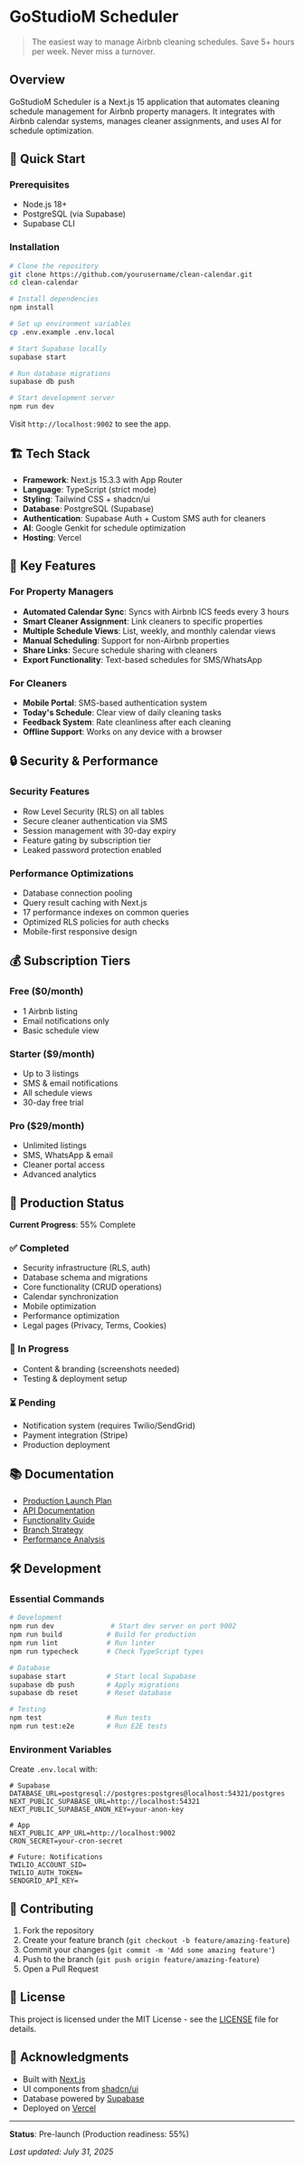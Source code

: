 # GoStudioM Scheduler

> The easiest way to manage Airbnb cleaning schedules. Save 5+ hours per week. Never miss a turnover.

## Overview

GoStudioM Scheduler is a Next.js 15 application that automates cleaning schedule management for Airbnb property managers. It integrates with Airbnb calendar systems, manages cleaner assignments, and uses AI for schedule optimization.

## 🚀 Quick Start

### Prerequisites
- Node.js 18+
- PostgreSQL (via Supabase)
- Supabase CLI

### Installation

```bash
# Clone the repository
git clone https://github.com/yourusername/clean-calendar.git
cd clean-calendar

# Install dependencies
npm install

# Set up environment variables
cp .env.example .env.local

# Start Supabase locally
supabase start

# Run database migrations
supabase db push

# Start development server
npm run dev
```

Visit `http://localhost:9002` to see the app.

## 🏗️ Tech Stack

- **Framework**: Next.js 15.3.3 with App Router
- **Language**: TypeScript (strict mode)
- **Styling**: Tailwind CSS + shadcn/ui
- **Database**: PostgreSQL (Supabase)
- **Authentication**: Supabase Auth + Custom SMS auth for cleaners
- **AI**: Google Genkit for schedule optimization
- **Hosting**: Vercel

## 📱 Key Features

### For Property Managers
- **Automated Calendar Sync**: Syncs with Airbnb ICS feeds every 3 hours
- **Smart Cleaner Assignment**: Link cleaners to specific properties
- **Multiple Schedule Views**: List, weekly, and monthly calendar views
- **Manual Scheduling**: Support for non-Airbnb properties
- **Share Links**: Secure schedule sharing with cleaners
- **Export Functionality**: Text-based schedules for SMS/WhatsApp

### For Cleaners
- **Mobile Portal**: SMS-based authentication system
- **Today's Schedule**: Clear view of daily cleaning tasks
- **Feedback System**: Rate cleanliness after each cleaning
- **Offline Support**: Works on any device with a browser

## 🔒 Security & Performance

### Security Features
- Row Level Security (RLS) on all tables
- Secure cleaner authentication via SMS
- Session management with 30-day expiry
- Feature gating by subscription tier
- Leaked password protection enabled

### Performance Optimizations
- Database connection pooling
- Query result caching with Next.js
- 17 performance indexes on common queries
- Optimized RLS policies for auth checks
- Mobile-first responsive design

## 💰 Subscription Tiers

### Free ($0/month)
- 1 Airbnb listing
- Email notifications only
- Basic schedule view

### Starter ($9/month)
- Up to 3 listings
- SMS & email notifications
- All schedule views
- 30-day free trial

### Pro ($29/month)
- Unlimited listings
- SMS, WhatsApp & email
- Cleaner portal access
- Advanced analytics

## 🚦 Production Status

**Current Progress**: 55% Complete

### ✅ Completed
- Security infrastructure (RLS, auth)
- Database schema and migrations
- Core functionality (CRUD operations)
- Calendar synchronization
- Mobile optimization
- Performance optimization
- Legal pages (Privacy, Terms, Cookies)

### 🔄 In Progress
- Content & branding (screenshots needed)
- Testing & deployment setup

### ⏳ Pending
- Notification system (requires Twilio/SendGrid)
- Payment integration (Stripe)
- Production deployment

## 📚 Documentation

- [Production Launch Plan](./docs/PRODUCTION_LAUNCH_PLAN.md)
- [API Documentation](./docs/API_DOCUMENTATION.md)
- [Functionality Guide](./docs/FUNCTIONALITY_GUIDE.md)
- [Branch Strategy](./docs/BRANCH_STRATEGY.md)
- [Performance Analysis](./docs/SUPABASE_PERFORMANCE_ANALYSIS.md)

## 🛠️ Development

### Essential Commands

```bash
# Development
npm run dev              # Start dev server on port 9002
npm run build           # Build for production
npm run lint            # Run linter
npm run typecheck       # Check TypeScript types

# Database
supabase start          # Start local Supabase
supabase db push        # Apply migrations
supabase db reset       # Reset database

# Testing
npm test                # Run tests
npm run test:e2e        # Run E2E tests
```

### Environment Variables

Create `.env.local` with:

```env
# Supabase
DATABASE_URL=postgresql://postgres:postgres@localhost:54321/postgres
NEXT_PUBLIC_SUPABASE_URL=http://localhost:54321
NEXT_PUBLIC_SUPABASE_ANON_KEY=your-anon-key

# App
NEXT_PUBLIC_APP_URL=http://localhost:9002
CRON_SECRET=your-cron-secret

# Future: Notifications
TWILIO_ACCOUNT_SID=
TWILIO_AUTH_TOKEN=
SENDGRID_API_KEY=
```

## 🤝 Contributing

1. Fork the repository
2. Create your feature branch (`git checkout -b feature/amazing-feature`)
3. Commit your changes (`git commit -m 'Add some amazing feature'`)
4. Push to the branch (`git push origin feature/amazing-feature`)
5. Open a Pull Request

## 📄 License

This project is licensed under the MIT License - see the [LICENSE](LICENSE) file for details.

## 🙏 Acknowledgments

- Built with [Next.js](https://nextjs.org/)
- UI components from [shadcn/ui](https://ui.shadcn.com/)
- Database powered by [Supabase](https://supabase.com/)
- Deployed on [Vercel](https://vercel.com/)

---

**Status**: Pre-launch (Production readiness: 55%)

*Last updated: July 31, 2025*